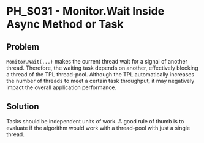 # PH_S031 - Monitor.Wait Inside Async Method or Task

## Problem

`Monitor.Wait(...)` makes the current thread wait for a signal of another thread. Therefore, the waiting task depends on another, effectively blocking a thread of the TPL thread-pool. Although the TPL automatically increases the number of threads to meet a certain task throughput, it may negatively impact the overall application performance.

## Solution

Tasks should be independent units of work. A good rule of thumb is to evaluate if the algorithm would work with a thread-pool with just a single thread.
